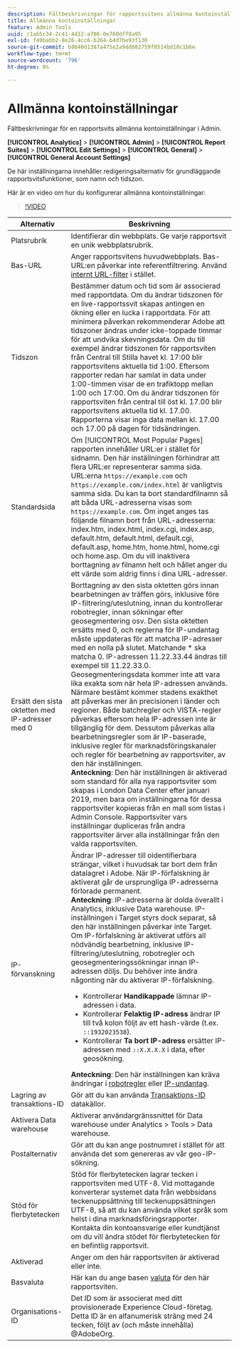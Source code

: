 ```yaml
---
description: Fältbeskrivningar för rapportsvitens allmänna kontoinställningar i Admin.
title: Allmänna kontoinställningar
feature: Admin Tools
uuid: c1ab5c34-2c41-4d12-a706-0e760dff8a95
exl-id: f49babb2-8e26-4cc6-b264-b4d7be93f130
source-git-commit: b8640d1387a475e2a9dd082759f0514bd18c1b6e
workflow-type: tm+mt
source-wordcount: '796'
ht-degree: 0%

---
```


# Allmänna kontoinställningar

Fältbeskrivningar för en rapportsvits allmänna kontoinställningar i Admin.

**[!UICONTROL Analytics]** > **[!UICONTROL Admin]** > **[!UICONTROL Report Suites]** > **[!UICONTROL Edit Settings]** > **[!UICONTROL General]** > **[!UICONTROL General Account Settings]**

De här inställningarna innehåller redigeringsalternativ för grundläggande rapportsvitsfunktioner, som namn och tidszon.

Här är en video om hur du konfigurerar allmänna kontoinställningar:

>[!VIDEO](https://video.tv.adobe.com/v/332330/?quality=12)

| Alternativ | Beskrivning |
|--- |--- |
| Platsrubrik | Identifierar din webbplats. Ge varje rapportsvit en unik webbplatsrubrik. |
| Bas-URL | Anger rapportsvitens huvudwebbplats. Bas-URL:en påverkar inte referentfiltrering. Använd [internt URL-filter](/help/admin/admin/c-manage-report-suites/c-edit-report-suites/general/internal-url-filter-admin.md) i stället. |
| Tidszon | Bestämmer datum och tid som är associerad med rapportdata.  Om du ändrar tidszonen för en live-rapportssvit skapas antingen en ökning eller en lucka i rapportdata. För att minimera påverkan rekommenderar Adobe att tidszoner ändras under icke-toppade timmar för att undvika skevningsdata.  Om du till exempel ändrar tidszonen för rapportsviten från Central till Stilla havet kl. 17:00 blir rapportsvitens aktuella tid 1:00. Eftersom rapporter redan har samlat in data under 1:00-timmen visar de en trafiktopp mellan 1:00 och 17:00.  Om du ändrar tidszonen för rapportsviten från central till öst kl. 17.00 blir rapportsvitens aktuella tid kl. 17.00. Rapporterna visar inga data mellan kl. 17.00 och 17.00 på dagen för tidsändringen. |
| Standardsida | Om [!UICONTROL Most Popular Pages] rapporten innehåller URL:er i stället för sidnamn. Den här inställningen förhindrar att flera URL:er representerar samma sida. URL:erna `https://example.com` och `https://example.com/index.html` är vanligtvis samma sida. Du kan ta bort standardfilnamn så att båda URL-adresserna visas som `https://example.com`.  Om inget anges tas följande filnamn bort från URL-adresserna: index.htm, index.html, index.cgi, index.asp, default.htm, default.html, default.cgi, default.asp, home.htm, home.html, home.cgi och home.asp.  Om du vill inaktivera borttagning av filnamn helt och hållet anger du ett värde som aldrig finns i dina URL-adresser. |
| Ersätt den sista oktetten med IP-adresser med 0 | Borttagning av den sista oktetten görs innan bearbetningen av träffen görs, inklusive före IP-filtrering/uteslutning, innan du kontrollerar robotregler, innan sökningar efter geosegmentering osv. Den sista oktetten ersätts med 0, och reglerna för IP-undantag måste uppdateras för att matcha IP-adresser med en nolla på slutet. Matchande * ska matcha 0. IP-adressen 11.22.33.44 ändras till exempel till 11.22.33.0. Geosegmenteringsdata kommer inte att vara lika exakta som när hela IP-adressen används. Närmare bestämt kommer stadens exakthet att påverkas mer än precisionen i länder och regioner. Både batchregler och VISTA-regler påverkas eftersom hela IP-adressen inte är tillgänglig för dem. Dessutom påverkas alla bearbetningsregler som är IP-baserade, inklusive regler för marknadsföringskanaler och regler för bearbetning av rapportsviter, av den här inställningen. <br> **Anteckning**: Den här inställningen är aktiverad som standard för alla nya rapportsviter som skapas i London Data Center efter januari 2019, men bara om inställningarna för dessa rapportsviter kopieras från en mall som listas i Admin Console. Rapportsviter vars inställningar dupliceras från andra rapportsviter ärver alla inställningar från den valda rapportsviten. |
| IP-förvanskning | Ändrar IP-adresser till oidentifierbara strängar, vilket i huvudsak tar bort dem från datalagret i Adobe. När IP-förfalskning är aktiverat går de ursprungliga IP-adresserna förlorade permanent. <br> **Anteckning**: IP-adresserna är dolda överallt i Analytics, inklusive Data warehouse. IP-inställningen i Target styrs dock separat, så den här inställningen påverkar inte Target.<br> Om IP-förfalskning är aktiverat utförs all nödvändig bearbetning, inklusive IP-filtrering/uteslutning, robotregler och geosegmenteringssökningar innan IP-adressen döljs. Du behöver inte ändra någonting när du aktiverar IP-förfalskning.<ul><li>Kontrollerar **Handikappade** lämnar IP-adressen i data.</li><li>Kontrollerar **Felaktig IP-adress** ändrar IP till två kolon följt av ett hash-värde (t.ex. `::1932023538`).</li><li>Kontrollerar **Ta bort IP-adress** ersätter IP-adressen med `::X.X.X.X` i data, efter geosökning.</li></ul>**Anteckning**: Den här inställningen kan kräva ändringar i [robotregler](/help/admin/admin/c-manage-report-suites/c-edit-report-suites/general/bot-removal/bot-rules.md) eller [IP-undantag](/help/admin/admin/exclude-ip.md). |
| Lagring av transaktions-ID | Gör att du kan använda [Transaktions-ID](/help/import/c-data-sources/c-datasrc-types/datasrc-transactionid.md) datakällor. |
| Aktivera Data warehouse | Aktiverar användargränssnittet för Data warehouse under Analytics > Tools > Data warehouse. |
| Postalternativ | Gör att du kan ange postnumret i stället för att använda det som genereras av vår geo-IP-sökning. |
| Stöd för flerbytetecken | Stöd för flerbytetecken lagrar tecken i rapportsviten med UTF-8. Vid mottagande konverterar systemet data från webbsidans teckenuppsättning till teckenuppsättningen UTF-8, så att du kan använda vilket språk som helst i dina marknadsföringsrapporter. Kontakta din kontoansvarige eller kundtjänst om du vill ändra stödet för flerbytetecken för en befintlig rapportsvit. |
| Aktiverad | Anger om den här rapportsviten är aktiverad eller inte. |
| Basvaluta | Här kan du ange basen [valuta](https://experienceleague.adobe.com/docs/analytics/implementation/vars/config-vars/currencycode.html) för den här rapportsviten. |
| Organisations-ID | Det ID som är associerat med ditt provisionerade Experience Cloud-företag. Detta ID är en alfanumerisk sträng med 24 tecken, följt av (och måste innehålla) @AdobeOrg. |